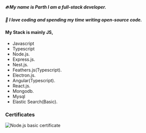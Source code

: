 
##### 🔥 My name is Parth I am a full-stack developer.
##### 🙏 I love coding and spending my time writing open-source code. 

#### My Stack is mainly JS,

- Javascript
- Typescript
- Node.js.
- Express.js.
- Nest.js. 
- Feathers.js(Typescript).
- Electron.js.
- Angular(Typescript).
- React.js.
- Mongodb.
- Mysql
- Elastic Search(Basic).


### Certificates

![Node.js basic certificate](https://ibb.co/3FGmc5P)

